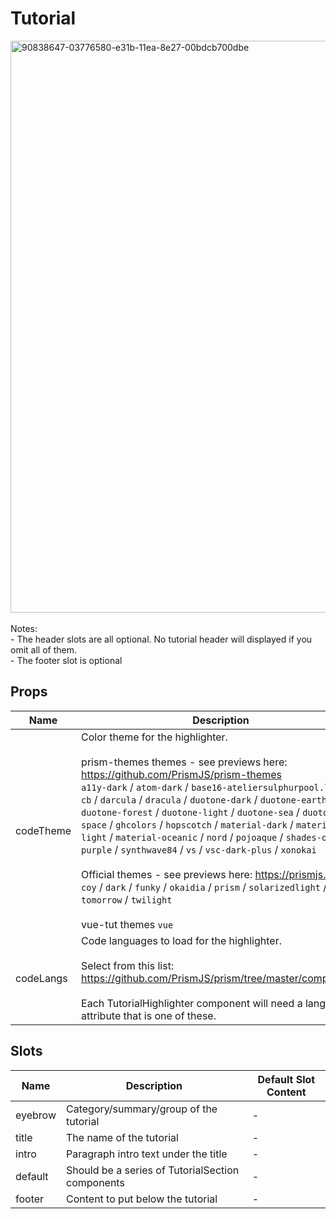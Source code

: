 # Tutorial

<img width="915" alt="90838647-03776580-e31b-11ea-8e27-00bdcb700dbe" src="https://user-images.githubusercontent.com/611996/90840195-f65c7580-e31e-11ea-893c-9f64ad753814.png"> <br><br> Notes: <br> - The header slots are all optional. No tutorial header will displayed if you omit all of them. <br> - The footer slot is optional

## Props

<!-- @vuese:Tutorial:props:start -->
|Name|Description|Type|Required|Default|
|---|---|---|---|---|
|codeTheme|Color theme for the highlighter. <br><br> prism-themes themes - see previews here: https://github.com/PrismJS/prism-themes <br> `a11y-dark` / `atom-dark` / `base16-ateliersulphurpool.light` / `cb` / `darcula` / `dracula` / `duotone-dark` / `duotone-earth` / `duotone-forest` / `duotone-light` / `duotone-sea` / `duotone-space` / `ghcolors` / `hopscotch` / `material-dark` / `material-light` / `material-oceanic` / `nord` / `pojoaque` / `shades-of-purple` / `synthwave84` / `vs` / `vsc-dark-plus` / `xonokai` <br><br> Official themes - see previews here: https://prismjs.com/ <br> `coy` / `dark` / `funky` / `okaidia` / `prism` / `solarizedlight` / `tomorrow` / `twilight` <br><br> vue-tut themes `vue`|`String`|`false`|vue|
|codeLangs|Code languages to load for the highlighter. <br><br> Select from this list: https://github.com/PrismJS/prism/tree/master/components <br><br> Each TutorialHighlighter component will need a lang="" attribute that is one of these.|`Array`|`false`|["clike","markup","javascript","css"]|

<!-- @vuese:Tutorial:props:end -->


## Slots

<!-- @vuese:Tutorial:slots:start -->
|Name|Description|Default Slot Content|
|---|---|---|
|eyebrow|Category/summary/group of the tutorial|-|
|title|The name of the tutorial|-|
|intro|Paragraph intro text under the title|-|
|default|Should be a series of TutorialSection components|-|
|footer|Content to put below the tutorial|-|

<!-- @vuese:Tutorial:slots:end -->



